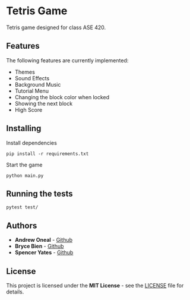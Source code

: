 # Tetris Game

Tetris game designed for class ASE 420.

## Features

The following features are currently implemented:

- Themes
- Sound Effects
- Background Music
- Tutorial Menu
- Changing the block color when locked
- Showing the next block
- High Score

## Installing

Install dependencies

``` 
pip install -r requirements.txt
```

Start the game

``` 
python main.py
```

## Running the tests

```
pytest test/
```

## Authors

- **Andrew Oneal** - [Github](https://github.com/AndrewOneal)
- **Bryce Bien** - [Github](https://github.com/brycebien)
- **Spencer Yates** - [Github](https://github.com/sdy329)

## License

This project is licensed under the **MIT License** - see the [LICENSE](LICENSE) file for details.

